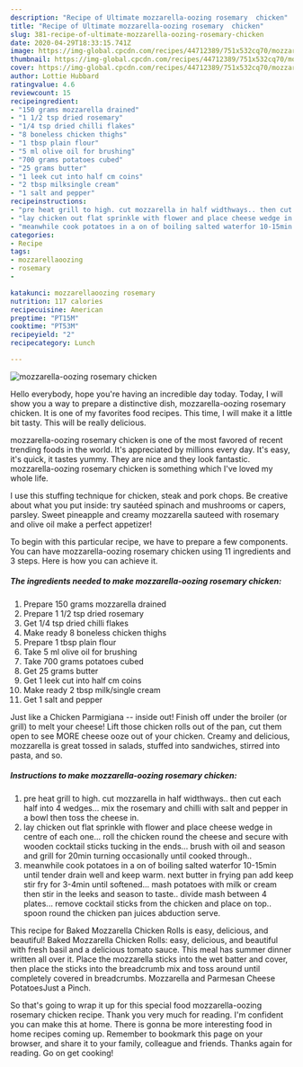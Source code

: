 ```yaml
---
description: "Recipe of Ultimate mozzarella-oozing rosemary  chicken"
title: "Recipe of Ultimate mozzarella-oozing rosemary  chicken"
slug: 381-recipe-of-ultimate-mozzarella-oozing-rosemary-chicken
date: 2020-04-29T18:33:15.741Z
image: https://img-global.cpcdn.com/recipes/44712389/751x532cq70/mozzarella-oozing-rosemary-chicken-recipe-main-photo.jpg
thumbnail: https://img-global.cpcdn.com/recipes/44712389/751x532cq70/mozzarella-oozing-rosemary-chicken-recipe-main-photo.jpg
cover: https://img-global.cpcdn.com/recipes/44712389/751x532cq70/mozzarella-oozing-rosemary-chicken-recipe-main-photo.jpg
author: Lottie Hubbard
ratingvalue: 4.6
reviewcount: 15
recipeingredient:
- "150 grams mozzarella drained"
- "1 1/2 tsp dried rosemary"
- "1/4 tsp dried chilli flakes"
- "8 boneless chicken thighs"
- "1 tbsp plain flour"
- "5 ml olive oil for brushing"
- "700 grams potatoes cubed"
- "25 grams butter"
- "1 leek cut into half cm coins"
- "2 tbsp milksingle cream"
- "1 salt and pepper"
recipeinstructions:
- "pre heat grill to high. cut mozzarella in half widthways.. then cut each half into 4 wedges... mix the rosemary and chilli with salt and pepper in a bowl then toss the cheese in."
- "lay chicken out flat sprinkle with flower and place cheese wedge in centre of each one... roll the chicken round the cheese and secure with wooden cocktail sticks tucking  in the ends... brush with oil and season and grill for 20min turning occasionally until cooked through.."
- "meanwhile cook potatoes in a on of boiling salted waterfor 10-15min until tender drain well and keep warm. next butter in frying  pan add keep stir fry for 3-4min until softened... mash potatoes with milk or cream then stir in the leeks and season  to taste.. divide mash between 4 plates... remove cocktail  sticks from the chicken and place on top.. spoon round the chicken pan juices abduction serve."
categories:
- Recipe
tags:
- mozzarellaoozing
- rosemary
- 

katakunci: mozzarellaoozing rosemary  
nutrition: 117 calories
recipecuisine: American
preptime: "PT15M"
cooktime: "PT53M"
recipeyield: "2"
recipecategory: Lunch

---
```



![mozzarella-oozing rosemary  chicken](https://img-global.cpcdn.com/recipes/44712389/751x532cq70/mozzarella-oozing-rosemary-chicken-recipe-main-photo.jpg)

Hello everybody, hope you're having an incredible day today. Today, I will show you a way to prepare a distinctive dish, mozzarella-oozing rosemary  chicken. It is one of my favorites food recipes. This time, I will make it a little bit tasty. This will be really delicious.

mozzarella-oozing rosemary  chicken is one of the most favored of recent trending foods in the world. It's appreciated by millions every day. It's easy, it's quick, it tastes yummy. They are nice and they look fantastic. mozzarella-oozing rosemary  chicken is something which I've loved my whole life.

I use this stuffing technique for chicken, steak and pork chops. Be creative about what you put inside: try sautéed spinach and mushrooms or capers, parsley. Sweet pineapple and creamy mozzarella sauteed with rosemary and olive oil make a perfect appetizer!


To begin with this particular recipe, we have to prepare a few components. You can have mozzarella-oozing rosemary  chicken using 11 ingredients and 3 steps. Here is how you can achieve it.

<!--inarticleads1-->

##### The ingredients needed to make mozzarella-oozing rosemary  chicken:

1. Prepare 150 grams mozzarella drained
1. Prepare 1 1/2 tsp dried rosemary
1. Get 1/4 tsp dried chilli flakes
1. Make ready 8 boneless chicken thighs
1. Prepare 1 tbsp plain flour
1. Take 5 ml olive oil for brushing
1. Take 700 grams potatoes cubed
1. Get 25 grams butter
1. Get 1 leek cut into half cm coins
1. Make ready 2 tbsp milk/single cream
1. Get 1 salt and pepper


Just like a Chicken Parmigiana -- inside out! Finish off under the broiler (or grill) to melt your cheese! Lift those chicken rolls out of the pan, cut them open to see MORE cheese ooze out of your chicken. Creamy and delicious, mozzarella is great tossed in salads, stuffed into sandwiches, stirred into pasta, and so. 

<!--inarticleads2-->

##### Instructions to make mozzarella-oozing rosemary  chicken:

1. pre heat grill to high. cut mozzarella in half widthways.. then cut each half into 4 wedges... mix the rosemary and chilli with salt and pepper in a bowl then toss the cheese in.
1. lay chicken out flat sprinkle with flower and place cheese wedge in centre of each one... roll the chicken round the cheese and secure with wooden cocktail sticks tucking  in the ends... brush with oil and season and grill for 20min turning occasionally until cooked through..
1. meanwhile cook potatoes in a on of boiling salted waterfor 10-15min until tender drain well and keep warm. next butter in frying  pan add keep stir fry for 3-4min until softened... mash potatoes with milk or cream then stir in the leeks and season  to taste.. divide mash between 4 plates... remove cocktail  sticks from the chicken and place on top.. spoon round the chicken pan juices abduction serve.


This recipe for Baked Mozzarella Chicken Rolls is easy, delicious, and beautiful! Baked Mozzarella Chicken Rolls: easy, delicious, and beautiful with fresh basil and a delicious tomato sauce. This meal has summer dinner written all over it. Place the mozzarella sticks into the wet batter and cover, then place the sticks into the breadcrumb mix and toss around until completely covered in breadcrumbs. Mozzarella and Parmesan Cheese PotatoesJust a Pinch. 

So that's going to wrap it up for this special food mozzarella-oozing rosemary  chicken recipe. Thank you very much for reading. I'm confident you can make this at home. There is gonna be more interesting food in home recipes coming up. Remember to bookmark this page on your browser, and share it to your family, colleague and friends. Thanks again for reading. Go on get cooking!

